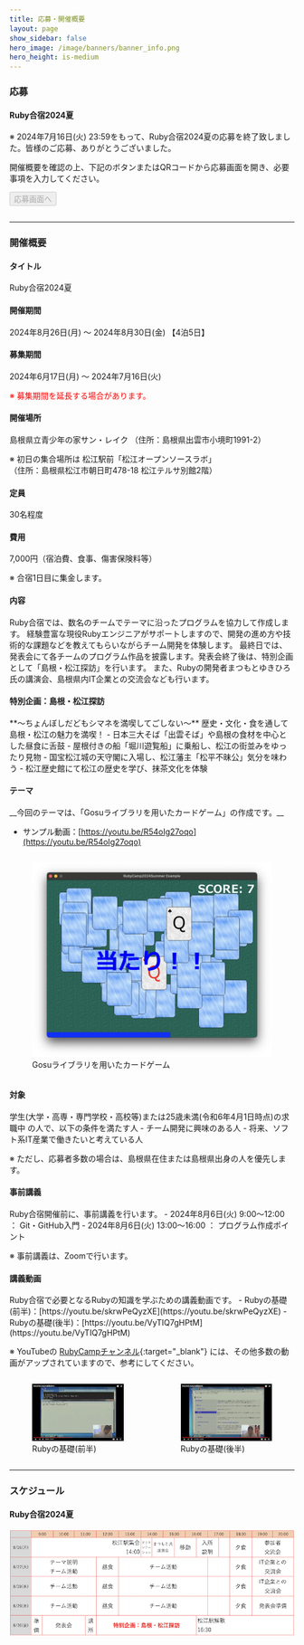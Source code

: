 ```yaml
---
title: 応募・開催概要
layout: page
show_sidebar: false
hero_image: /image/banners/banner_info.png
hero_height: is-medium
---
```


<h3 class="block">
  <span class="icon-text has-text-info-dark">
    <span class="icon">
      <i class="fas fa-file-alt"></i>
    </span>
    <span>応募</span>
  </span>
</h3>

<h4 class="has-text-danger-dark">Ruby合宿2024夏</h4>

<div class="notification is-danger is-light">
※ 2024年7月16日(火) 23:59をもって、Ruby合宿2024夏の応募を終了致しました。皆様のご応募、ありがとうございました。
</div>

<div class="columns is-centered">
  <div class="column is-12">
    <p class="has-text-centered">
      <span>開催概要を確認の上、下記のボタンまたはQRコードから応募画面を開き、必要事項を入力してください。</span>
    </p>
    <p class="has-text-centered">
      <button class="button is-large is-rounded is-link" disabled>応募画面へ</button>
    </p>
  </div>
</div>

---

<h3 class="block" class="has-text-info-dark">
  <span class="icon-text">
    <span class="icon">
      <i class="fas fa-gem"></i>
    </span>
    <span>開催概要</span>
  </span>
</h3>

<h4 class="has-text-success-dark">タイトル</h4>
Ruby合宿2024夏

<h4 class="has-text-success-dark">開催期間</h4>
2024年8月26日(月) 〜 2024年8月30日(金) 【4泊5日】

<h4 class="has-text-success-dark">募集期間</h4>
2024年6月17日(月) 〜 2024年7月16日(火)

<span style="color: red;">※ 募集期間を延長する場合があります。</span>

<h4 class="has-text-success-dark">開催場所</h4>
島根県立青少年の家サン・レイク  
（住所：島根県出雲市小境町1991-2）

※ 初日の集合場所は 松江駅前「松江オープンソースラボ」  
（住所：島根県松江市朝日町478-18 松江テルサ別館2階）

<h4 class="has-text-success-dark">定員</h4>
30名程度  

<h4 class="has-text-success-dark">費用</h4>
7,000円（宿泊費、食事、傷害保険料等）

※ 合宿1日目に集金します。

<h4 class="has-text-success-dark">内容</h4>
Ruby合宿では、数名のチームでテーマに沿ったプログラムを協力して作成します。  
経験豊富な現役Rubyエンジニアがサポートしますので、開発の進め方や技術的な課題などを教えてもらいながらチーム開発を体験します。  
最終日では、発表会にて各チームのプログラム作品を披露します。発表会終了後は、特別企画として「島根・松江探訪」を行います。  
また、Rubyの開発者まつもとゆきひろ氏の講演会、島根県内IT企業との交流会なども行います。  

<h4 class="has-text-danger-dark">特別企画：島根・松江探訪</h4>
**〜ちょんぼしだどもシマネを満喫してごしない〜**  
歴史・文化・食を通して島根・松江の魅力を満喫！
- 日本三大そば「出雲そば」や島根の食材を中心とした昼食に舌鼓
- 屋根付きの船「堀川遊覧船」に乗船し、松江の街並みをゆったり見物
- 国宝松江城の天守閣に入場し、松江藩主「松平不昧公」気分を味わう
- 松江歴史館にて松江の歴史を学び、抹茶文化を体験

<h4 class="has-text-success-dark">テーマ</h4>
__今回のテーマは、「Gosuライブラリを用いたカードゲーム」の作成です。__

- サンプル動画：[https://youtu.be/R54oIg27oqo](https://youtu.be/R54oIg27oqo)

<div class="columns">
  <div class="column is-one-third">
    <figure class="image">
      <img src="/image/2024-summer/2024_summer_game.png" alt="Gosuライブラリを用いたカードゲーム">
      <figcaption>
        Gosuライブラリを用いたカードゲーム
      </figcaption>
    </figure>
  </div>
</div> 

<h4 class="has-text-success-dark">対象</h4>
学生(大学・高専・専門学校・高校等)または25歳未満(令和6年4月1日時点)の求職中 の人で、以下の条件を満たす人  
- チーム開発に興味のある人
- 将来、ソフト系IT産業で働きたいと考えている人

※ ただし、応募者多数の場合は、島根県在住または島根県出身の人を優先します。

<h4 class="has-text-success-dark">事前講義</h4>
Ruby合宿開催前に、事前講義を行います。  
- 2024年8月6日(火) 9:00〜12:00 ： Git・GitHub入門
- 2024年8月6日(火) 13:00〜16:00 ： プログラム作成ポイント

※ 事前講義は、Zoomで行います。

<h4 class="has-text-success-dark">講義動画</h4>
Ruby合宿で必要となるRubyの知識を学ぶための講義動画です。  
- Rubyの基礎(前半)：[https://youtu.be/skrwPeQyzXE](https://youtu.be/skrwPeQyzXE)
- Rubyの基礎(後半)：[https://youtu.be/VyTIQ7gHPtM](https://youtu.be/VyTIQ7gHPtM)

※ YouTubeの [RubyCampチャンネル](https://www.youtube.com/channel/UC_zQBDRY64nWoQ56jcBEW5g){:target="_blank"} には、その他多数の動画がアップされていますので、参考にしてください。

<div class="columns">
  <div class="column is-one-third">
    <figure class="image">
      <img src="/image/info/ruby_lecture_1_tmb.png" alt="Rubyの基礎(前半)">
      <figcaption>
        Rubyの基礎(前半)
      </figcaption>
    </figure>
  </div>
  <div class="column is-one-third">
    <figure class="image">
      <img src="/image/info/ruby_lecture_2_tmb.png" alt="Rubyの基礎(後半)">
      <figcaption>
        Rubyの基礎(後半)
      </figcaption>
    </figure>
  </div>
</div> 

---

<h3 class="block" class="has-text-info-dark">
  <span class="icon-text">
    <span class="icon">
      <i class="fas fa-calendar"></i>
    </span>
    <span>スケジュール</span>
  </span>
</h3>

<h4 class="has-text-danger-dark">Ruby合宿2024夏</h4>

![Ruby合宿2024春スケジュール](/image/2024-summer/2024_summer_schedule.png "Ruby合宿2024夏スケジュール")
